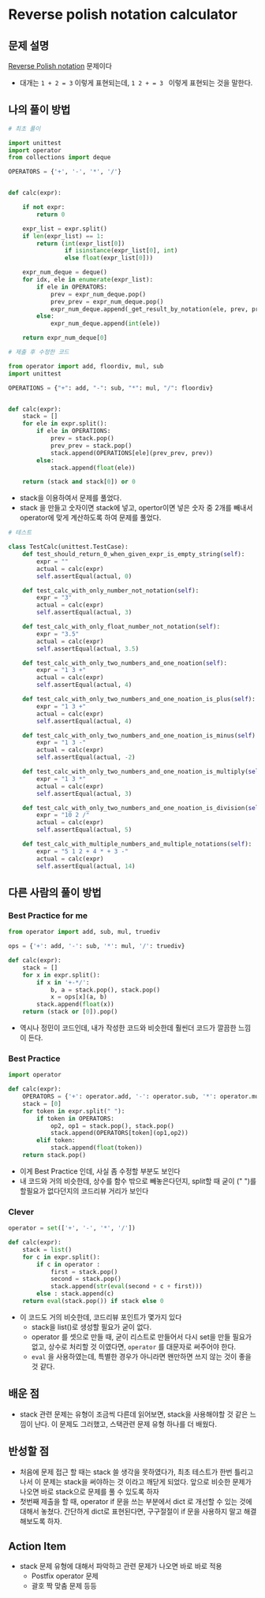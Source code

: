# Reverse polish notation calculator

## 문제 설명

 [Reverse Polish notation](http://en.wikipedia.org/wiki/Reverse_Polish_notation) 문제이다

* 대개는 `1 + 2 = 3` 이렇게 표현되는데, `1 2 + = 3 ` 이렇게 표현되는 것을 말한다.  



## 나의 풀이 방법

```python
# 최초 풀이

import unittest
import operator
from collections import deque

OPERATORS = {'+', '-', '*', '/'}


def calc(expr):

    if not expr:
        return 0

    expr_list = expr.split()
    if len(expr_list) == 1:
        return (int(expr_list[0])
                if isinstance(expr_list[0], int)
                else float(expr_list[0]))

    expr_num_deque = deque()
    for idx, ele in enumerate(expr_list):
        if ele in OPERATORS:
            prev = expr_num_deque.pop()
            prev_prev = expr_num_deque.pop()
            expr_num_deque.append(_get_result_by_notation(ele, prev, prev_prev))
        else:
            expr_num_deque.append(int(ele))

    return expr_num_deque[0]
```



```python
# 제출 후 수정한 코드

from operator import add, floordiv, mul, sub
import unittest

OPERATIONS = {"+": add, "-": sub, "*": mul, "/": floordiv}


def calc(expr):
    stack = []
    for ele in expr.split():
        if ele in OPERATIONS:
            prev = stack.pop()
            prev_prev = stack.pop()
            stack.append(OPERATIONS[ele](prev_prev, prev))
        else:
            stack.append(float(ele))

    return (stack and stack[0]) or 0
```

* stack을 이용하여서 문제를 풀었다.
* stack 을 만들고 숫자이면 stack에 넣고, opertor이면 넣은 숫자 중 2개를 빼내서 operator에 맞게 계산하도록 하여 문제를 풀었다.



```python
# 테스트

class TestCalc(unittest.TestCase):
    def test_should_return_0_when_given_expr_is_empty_string(self):
        expr = ""
        actual = calc(expr)
        self.assertEqual(actual, 0)

    def test_calc_with_only_number_not_notation(self):
        expr = "3"
        actual = calc(expr)
        self.assertEqual(actual, 3)

    def test_calc_with_only_float_number_not_notation(self):
        expr = "3.5"
        actual = calc(expr)
        self.assertEqual(actual, 3.5)

    def test_calc_with_only_two_numbers_and_one_noation(self):
        expr = "1 3 +"
        actual = calc(expr)
        self.assertEqual(actual, 4)

    def test_calc_with_only_two_numbers_and_one_noation_is_plus(self):
        expr = "1 3 +"
        actual = calc(expr)
        self.assertEqual(actual, 4)

    def test_calc_with_only_two_numbers_and_one_noation_is_minus(self):
        expr = "1 3 -"
        actual = calc(expr)
        self.assertEqual(actual, -2)

    def test_calc_with_only_two_numbers_and_one_noation_is_multiply(self):
        expr = "1 3 *"
        actual = calc(expr)
        self.assertEqual(actual, 3)

    def test_calc_with_only_two_numbers_and_one_noation_is_division(self):
        expr = "10 2 /"
        actual = calc(expr)
        self.assertEqual(actual, 5)

    def test_calc_with_multiple_numbers_and_multiple_notations(self):
        expr = "5 1 2 + 4 * + 3 -"
        actual = calc(expr)
        self.assertEqual(actual, 14)
```





## 다른 사람의 풀이 방법

### Best Practice for me

```python
from operator import add, sub, mul, truediv

ops = {'+': add, '-': sub, '*': mul, '/': truediv}

def calc(expr):
    stack = []
    for x in expr.split():
        if x in '+-*/':
            b, a = stack.pop(), stack.pop()
            x = ops[x](a, b)
        stack.append(float(x))
    return (stack or [0]).pop()
```

* 역시나 정민이 코드인데, 내가 작성한 코드와 비슷한데 훨씬더 코드가 깔끔한 느낌이 든다.

### Best Practice

```python
import operator

def calc(expr):
    OPERATORS = {'+': operator.add, '-': operator.sub, '*': operator.mul, '/': operator.truediv}
    stack = [0]
    for token in expr.split(" "):
        if token in OPERATORS:
            op2, op1 = stack.pop(), stack.pop()
            stack.append(OPERATORS[token](op1,op2))
        elif token:
            stack.append(float(token))
    return stack.pop()
```

* 이게 Best Practice 인데, 사실 좀 수정할 부분도 보인다
* 내 코드와 거의 비슷한데, 상수를 함수 밖으로 빼놓은다던지, split할 때 굳이 (" ")를 할필요가 없다던지의 코드리뷰 거리가 보인다

### Clever

```python
operator = set(['+', '-', '*', '/'])

def calc(expr):
    stack = list()
    for c in expr.split():
        if c in operator : 
            first = stack.pop()
            second = stack.pop()
            stack.append(str(eval(second + c + first)))
        else : stack.append(c)
    return eval(stack.pop()) if stack else 0
```

* 이 코드도 거의 비슷한데, 코드리뷰 포인트가 몇가지 있다
  * stack을 list()로 생성할 필요가 굳이 없다.
  * operator 를 셋으로 만들 때, 굳이 리스트로 만들어서 다시 set을 만들 필요가 없고, 상수로 처리할 것 이였다면, `operator` 를 대문자로 써주어야 한다.
  * `eval` 을 사용하였는데, 특별한 경우가 아니라면 왠만하면 쓰지 않는 것이 좋을 것 같다.



## 배운 점

* stack 관련 문제는 유형이 조금씩 다른데 읽어보면, stack을 사용해야할 것 같은 느낌이 난다. 이 문제도 그러했고, 스택관련 문제 유형 하나를 더 배웠다.




## 반성할 점

* 처음에 문제 접근 할 때는 stack 쓸 생각을 못하였다가, 최초 테스트가 한번 틀리고 나서 이 문제는 stack을 써야하는 것 이라고 깨닫게 되었다. 앞으로 비슷한 문제가 나오면 바로 stack으로 문제를 풀 수 있도록 하자
* 첫번째 제출을 할 때, operator if 문을 쓰는 부분에서 dict 로 개선할 수 있는 것에 대해서 놓쳤다. 간단하게 dict로 표현된다면, 구구절절이 if 문을 사용하지 말고 해결해보도록 하자.



## Action Item

* stack 문제 유형에 대해서 파악하고 관련 문제가 나오면 바로 바로 적용
  * Postfix operator 문제
  * 괄호 짝 맞춤 문제 등등